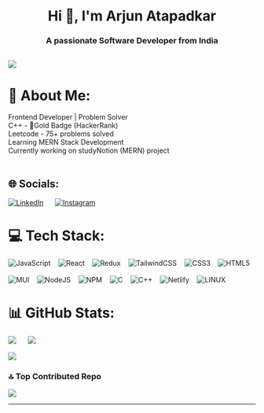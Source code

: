 <h1 align="center">Hi 👋, I'm Arjun Atapadkar</h1>
<h3 align="center">A passionate Software Developer from India</h3>

[![](https://visitcount.itsvg.in/api?id=arjunatapadkar&icon=5&color=1)](https://visitcount.itsvg.in)
---

# 💫 About Me:
Frontend Developer | Problem Solver<br> 
C++ - 🥇Gold Badge (HackerRank) <br>
Leetcode - 75+ problems solved <br>
Learning MERN Stack Development<br>
Currently working on studyNotion (MERN) project<br><br>


## 🌐 Socials:
 [![LinkedIn](https://img.shields.io/badge/LinkedIn-%230077B5.svg?logo=linkedin&logoColor=white)](https://linkedin.com/in/arjunatapadkar) &nbsp;&nbsp;&nbsp;&nbsp;
[![Instagram](https://img.shields.io/badge/Instagram-%23E4405F.svg?logo=Instagram&logoColor=white)](https://instagram.com/arjun.atp)

# 💻 Tech Stack:


![JavaScript](https://img.shields.io/badge/javascript-%23323330.svg?style=for-the-badge&logo=javascript&logoColor=%23F7DF1E)            &nbsp;&nbsp;
![React](https://img.shields.io/badge/react-%2320232a.svg?style=for-the-badge&logo=react&logoColor=%2361DAFB)                      &nbsp;&nbsp;
![Redux](https://img.shields.io/badge/redux-%23593d88.svg?style=for-the-badge&logo=redux&logoColor=white)                        &nbsp;&nbsp;
![TailwindCSS](https://img.shields.io/badge/tailwindcss-%2338B2AC.svg?style=for-the-badge&logo=tailwind-css&logoColor=white)        &nbsp;&nbsp;
![CSS3](https://img.shields.io/badge/css3-%231572B6.svg?style=for-the-badge&logo=css3&logoColor=white)        &nbsp;&nbsp;
![HTML5](https://img.shields.io/badge/html5-%23E34F26.svg?style=for-the-badge&logo=html5&logoColor=white)       &nbsp;&nbsp;
<br><br>
![MUI](https://img.shields.io/badge/MUI-%230081CB.svg?style=for-the-badge&logo=material-ui&logoColor=white)                    &nbsp;&nbsp;
![NodeJS](https://img.shields.io/badge/node.js-6DA55F?style=for-the-badge&logo=node.js&logoColor=white)                        &nbsp;&nbsp;
![NPM](https://img.shields.io/badge/NPM-%23000000.svg?style=for-the-badge&logo=npm&logoColor=white)                           &nbsp;&nbsp;  ![C](https://img.shields.io/badge/c-%2300599C.svg?style=for-the-badge&logo=c&logoColor=white)                 &nbsp;&nbsp; 
![C++](https://img.shields.io/badge/c++-%2300599C.svg?style=for-the-badge&logo=c%2B%2B&logoColor=white)       &nbsp;&nbsp;
![Netlify](https://img.shields.io/badge/netlify-%23000000.svg?style=for-the-badge&logo=netlify&logoColor=#00C7B7)                     &nbsp;&nbsp;
![LINUX](https://img.shields.io/badge/Linux-FCC624?style=for-the-badge&logo=linux&logoColor=black)                                 &nbsp;&nbsp;
# 📊 GitHub Stats:
![](https://github-readme-stats.vercel.app/api/top-langs/?username=arjunatapadkar&theme=tokyonight&hide_border=false&include_all_commits=false&count_private=false&layout=compact)         &nbsp;&nbsp;&nbsp;&nbsp;
![](https://github-readme-streak-stats.herokuapp.com/?user=arjunatapadkar&theme=tokyonight&hide_border=false)

![](https://github-readme-stats.vercel.app/api?username=arjunatapadkar&theme=tokyonight&hide_border=false&include_all_commits=false&count_private=false)



### 🔝 Top Contributed Repo
![](https://github-contributor-stats.vercel.app/api?username=arjunatapadkar&limit=5&theme=tokyonight&combine_all_yearly_contributions=true)

---

<!-- Proudly created with GPRM ( https://gprm.itsvg.in ) -->
